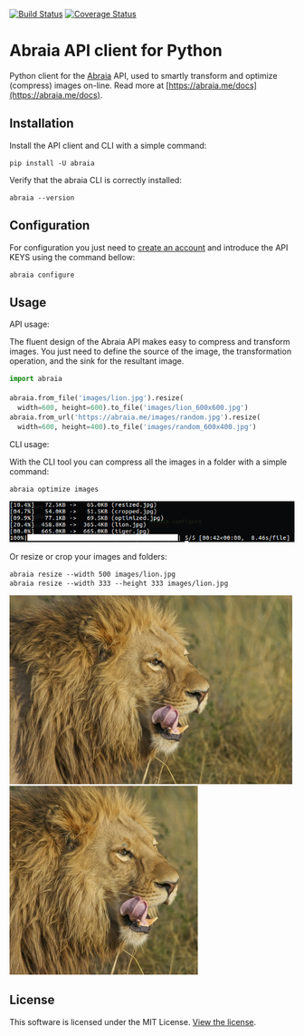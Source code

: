 [![Build Status](https://travis-ci.org/abraia/abraia-python.svg)](https://travis-ci.org/abraia/abraia-python)
[![Coverage Status](https://coveralls.io/repos/github/abraia/abraia-python/badge.svg?branch=develop)](https://coveralls.io/github/abraia/abraia-python?branch=develop)

# Abraia API client for Python

Python client for the [Abraia](https://abraia.me) API, used to smartly transform and optimize (compress) images on-line. Read more at
[https://abraia.me/docs](https://abraia.me/docs).

## Installation

Install the API client and CLI with a simple command:

```
pip install -U abraia
```

Verify that the abraia CLI is correctly installed:

```
abraia --version
```

## Configuration

For configuration you just need to [create an account](https://abraia.me/login)
and introduce the API KEYS using the command bellow:

```
abraia configure
```

## Usage

API usage:

The fluent design of the Abraia API makes easy to compress and transform
images. You just need to define the source of the image, the transformation
operation, and the sink for the resultant image.

```python
import abraia

abraia.from_file('images/lion.jpg').resize(
  width=600, height=600).to_file('images/lion_600x600.jpg')
abraia.from_url('https://abraia.me/images/random.jpg').resize(
  width=600, height=400).to_file('images/random_600x400.jpg')
```

CLI usage:

With the CLI tool you can compress all the images in a folder with a simple
command:

```
abraia optimize images
```

![Resized lion](./images/batch_output.png)

Or resize or crop your images and folders:

```
abraia resize --width 500 images/lion.jpg
abraia resize --width 333 --height 333 images/lion.jpg
```

![Resized lion](./images/resized.jpg)
![Cropped lion](./images/cropped.jpg)

## License

This software is licensed under the MIT License. [View the license](LICENSE).
